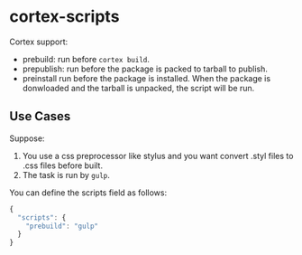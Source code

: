 # cortex-scripts

Cortex support:

* prebuild: run before `cortex build`.
* prepublish: run before the package is packed to tarball to publish.
* preinstall run before the package is installed. When the package is donwloaded and the tarball is unpacked, the script will be run.


## Use Cases

Suppose:

1. You use a css preprocessor like stylus and you want convert .styl files to .css files before built.
2. The task is run by `gulp`.

You can define the scripts field as follows:

```js
{
  "scripts": {
    "prebuild": "gulp"
  }
}
```
